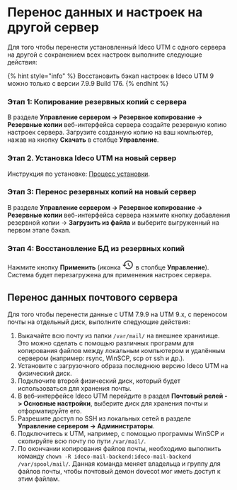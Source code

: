 # Перенос данных и настроек на другой сервер

Для того чтобы перенести установленный Ideco UTM с одного сервера на другой с сохранением всех настроек выполните следующие действия:

{% hint style="info" %}
Восстановить бэкап настроек в Ideco UTM 9 можно только с версии 7.9.9 Build 176.
{% endhint %}

### Этап 1: Копирование резервных копий с сервера

В разделе **Управление сервером -> Резервное копирование -> Резервные копии** веб-интерфейса сервера создайте резервную копию настроек сервера. Загрузите созданную копию на ваш компьютер, нажав на кнопку **Скачать** в столбце **Управление**.

### Этап 2. Установка Ideco UTM на новый сервер

Инструкция по установке: [Процесс установки](../../installation/installation-process.md).

### Этап 3: Перенос резервных копий на новый сервер

В разделе **Управление сервером -> Резервное копирование -> Резервные копии** веб-интерфейса сервера нажмите кнопку добавления резервной копии -> **Загрузить из файла** и выберите выгруженный на первом этапе бэкап.

### Этап 4: Восстановление БД из резервных копий

Нажмите кнопку **Применить** (иконка ![manage-backup.png](../../.gitbook/assets/manage-backup.png) в столбце **Управление**). Система будет перезагружена для применения настроек сервера.

## Перенос данных почтового сервера

Для того чтобы перенести данные с UTM 7.9.9 на UTM 9.x, с переносом почты на отдельный диск, выполните следующие действия:

1. Выкачайте всю почту из папки `/var/mail/` на внешнее хранилище. Это можно сделать с помощью различных программ для копирования файлов между локальным компьютером и удалённым сервером (например: rsync, WinSCP, scp от ssh и др.).
2. Установите с загрузочного образа последнюю версию Ideco UTM на физический диск.
3. Подключите второй физический диск, который будет использоваться для хранения почты.
4. В веб-интерфейсе Ideco UTM перейдите в раздел **Почтовый релей -> Основные настройки**, выберите диск для хранения почты и отформатируйте его.
5. Разрешите доступ по SSH из локальных сетей в разделе **Управление сервером -> Администраторы**.
6. Подключитесь к UTM, например, с помощью программы WinSCP и скопируйте всю почту по пути `/var/mail/`.
7. По окончании копирования файлов почты, необходимо выполнить команду `chown -R ideco-mail-backend:ideco-mail-backend /var/spool/mail/`. Данная команда меняет владельца и группу для файлов почты, чтобы почтовый демон dovecot мог иметь доступ к этим файлам.
